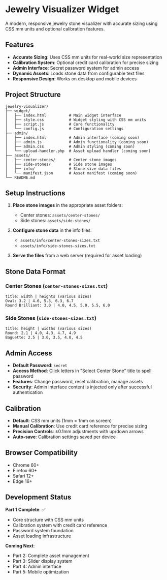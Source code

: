 # Jewelry Visualizer Widget

A modern, responsive jewelry stone visualizer with accurate sizing using CSS mm units and optional calibration features.

## Features

- **Accurate Sizing**: Uses CSS mm units for real-world size representation
- **Calibration System**: Optional credit card calibration for precise sizing
- **Admin Interface**: Secret password system for admin access
- **Dynamic Assets**: Loads stone data from configurable text files
- **Responsive Design**: Works on desktop and mobile devices

## Project Structure

```
jewelry-visualizer/
├── widget/
│   ├── index.html          # Main widget interface
│   ├── style.css           # Widget styling with CSS mm units
│   ├── script.js           # Core functionality
│   └── config.js           # Configuration settings
├── admin/
│   ├── index.html          # Admin interface (coming soon)
│   ├── admin.js            # Admin functionality (coming soon)
│   ├── admin.css           # Admin styling (coming soon)
│   └── upload-handler.php  # Asset upload handler (coming soon)
├── assets/
│   ├── center-stones/      # Center stone images
│   ├── side-stones/        # Side stone images
│   ├── info/               # Stone size data files
│   └── manifest.json       # Asset manifest (coming soon)
└── README.md
```

## Setup Instructions

1. **Place stone images** in the appropriate asset folders:
   - Center stones: `assets/center-stones/`
   - Side stones: `assets/side-stones/`

2. **Configure stone data** in the info files:
   - `assets/info/center-stones-sizes.txt`
   - `assets/info/side-stones-sizes.txt`

3. **Serve the files** from a web server (required for asset loading)

## Stone Data Format

### Center Stones (`center-stones-sizes.txt`)
```
title: width | heights (various sizes)
Oval: 3.2 | 4.6, 5.3, 6.3, 6.7
Round Brilliant: 3.0 | 4.0, 4.5, 5.0, 5.5, 6.0
```

### Side Stones (`side-stones-sizes.txt`)
```
title: height | widths (various sizes)
Round: 2.1 | 4.0, 4.3, 4.7, 4.9
Baguette: 2.5 | 3.0, 3.5, 4.0, 4.5
```

## Admin Access

- **Default Password**: `secret`
- **Access Method**: Click letters in "Select Center Stone" title to spell password
- **Features**: Change password, reset calibration, manage assets
- **Security**: Admin interface content is injected only after successful authentication

## Calibration

- **Default**: CSS mm units (1mm = 1mm on screen)
- **Manual Calibration**: Use credit card reference for precise sizing
- **Precision Controls**: ±0.1mm adjustments with up/down arrows
- **Auto-save**: Calibration settings saved per device

## Browser Compatibility

- Chrome 60+
- Firefox 60+
- Safari 12+
- Edge 16+

## Development Status

**Part 1 Complete**: ✅
- Core structure with CSS mm units
- Calibration system with credit card reference
- Password system foundation
- Asset loading infrastructure

**Coming Next**:
- Part 2: Complete asset management
- Part 3: Slider display system
- Part 4: Admin interface
- Part 5: Mobile optimization 